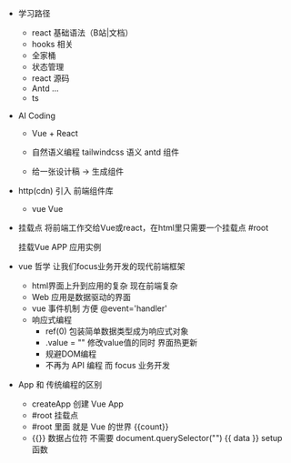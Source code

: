 - 学习路径
  - react 基础语法（B站|文档）
  - hooks 相关
  - 全家桶
  - 状态管理
  - react 源码
  - Antd ...
  - ts

- AI Coding 
  - Vue + React
  - 自然语义编程
    tailwindcss 语义
    antd 组件

  - 给一张设计稿 -> 生成组件

- http(cdn) 引入 前端组件库
  - vue
    Vue

- 挂载点
  将前端工作交给Vue或react，在html里只需要一个挂载点 #root

  挂载Vue APP 应用实例

- vue 哲学 让我们focus业务开发的现代前端框架
  - html界面上升到应用的复杂 现在前端复杂
  - Web 应用是数据驱动的界面
  - vue 事件机制 方便 @event='handler'
  - 响应式编程
    - ref(0) 包装简单数据类型成为响应式对象
    - .value = "" 修改value值的同时 界面热更新
    - 规避DOM编程
    - 不再为 API 编程 而 focus 业务开发

- App 和 传统编程的区别
  - createApp 创建 Vue App
  - #root 挂载点
  - #root 里面 就是 Vue 的世界
    {{count}}
  - {{}} 数据占位符
    不需要 document.querySelector("")
    {{ data }}
    setup 函数